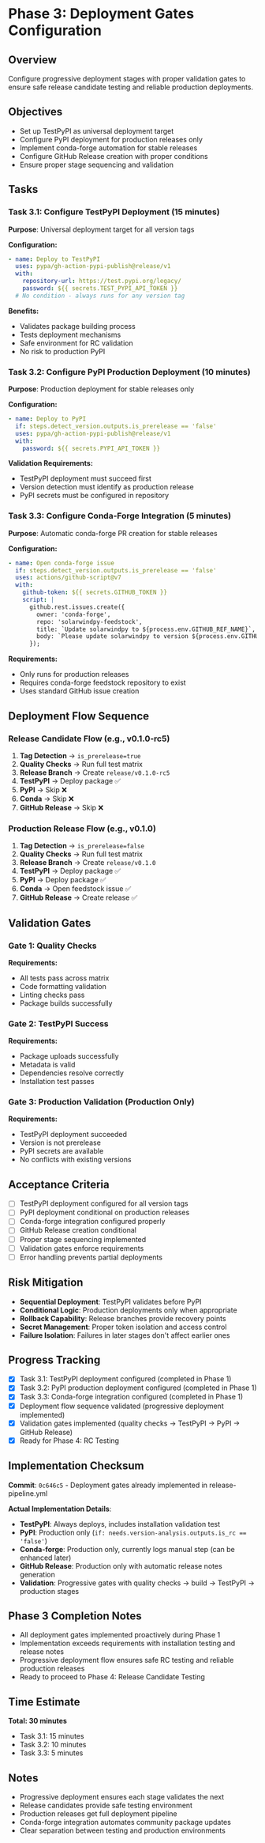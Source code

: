 # Phase 3: Deployment Gates Configuration

## Overview
Configure progressive deployment stages with proper validation gates to ensure safe release candidate testing and reliable production deployments.

## Objectives
- Set up TestPyPI as universal deployment target
- Configure PyPI deployment for production releases only
- Implement conda-forge automation for stable releases
- Configure GitHub Release creation with proper conditions
- Ensure proper stage sequencing and validation

## Tasks

### Task 3.1: Configure TestPyPI Deployment (15 minutes)
**Purpose**: Universal deployment target for all version tags

**Configuration:**
```yaml
- name: Deploy to TestPyPI
  uses: pypa/gh-action-pypi-publish@release/v1
  with:
    repository-url: https://test.pypi.org/legacy/
    password: ${{ secrets.TEST_PYPI_API_TOKEN }}
  # No condition - always runs for any version tag
```

**Benefits:**
- Validates package building process
- Tests deployment mechanisms
- Safe environment for RC validation
- No risk to production PyPI

### Task 3.2: Configure PyPI Production Deployment (10 minutes)
**Purpose**: Production deployment for stable releases only

**Configuration:**
```yaml
- name: Deploy to PyPI
  if: steps.detect_version.outputs.is_prerelease == 'false'
  uses: pypa/gh-action-pypi-publish@release/v1
  with:
    password: ${{ secrets.PYPI_API_TOKEN }}
```

**Validation Requirements:**
- TestPyPI deployment must succeed first
- Version detection must identify as production release
- PyPI secrets must be configured in repository

### Task 3.3: Configure Conda-Forge Integration (5 minutes)
**Purpose**: Automatic conda-forge PR creation for stable releases

**Configuration:**
```yaml
- name: Open conda-forge issue
  if: steps.detect_version.outputs.is_prerelease == 'false'
  uses: actions/github-script@v7
  with:
    github-token: ${{ secrets.GITHUB_TOKEN }}
    script: |
      github.rest.issues.create({
        owner: 'conda-forge',
        repo: 'solarwindpy-feedstock',
        title: `Update solarwindpy to ${process.env.GITHUB_REF_NAME}`,
        body: `Please update solarwindpy to version ${process.env.GITHUB_REF_NAME}\n\nPyPI: https://pypi.org/project/solarwindpy/${process.env.GITHUB_REF_NAME}/`
      });
```

**Requirements:**
- Only runs for production releases
- Requires conda-forge feedstock repository to exist
- Uses standard GitHub issue creation

## Deployment Flow Sequence

### Release Candidate Flow (e.g., v0.1.0-rc5)
1. **Tag Detection** → `is_prerelease=true`
2. **Quality Checks** → Run full test matrix
3. **Release Branch** → Create `release/v0.1.0-rc5`
4. **TestPyPI** → Deploy package ✅
5. **PyPI** → Skip ❌
6. **Conda** → Skip ❌
7. **GitHub Release** → Skip ❌

### Production Release Flow (e.g., v0.1.0)
1. **Tag Detection** → `is_prerelease=false`
2. **Quality Checks** → Run full test matrix
3. **Release Branch** → Create `release/v0.1.0`
4. **TestPyPI** → Deploy package ✅
5. **PyPI** → Deploy package ✅
6. **Conda** → Open feedstock issue ✅
7. **GitHub Release** → Create release ✅

## Validation Gates

### Gate 1: Quality Checks
**Requirements:**
- All tests pass across matrix
- Code formatting validation
- Linting checks pass
- Package builds successfully

### Gate 2: TestPyPI Success
**Requirements:**
- Package uploads successfully
- Metadata is valid
- Dependencies resolve correctly
- Installation test passes

### Gate 3: Production Validation (Production Only)
**Requirements:**
- TestPyPI deployment succeeded
- Version is not prerelease
- PyPI secrets are available
- No conflicts with existing versions

## Acceptance Criteria
- [ ] TestPyPI deployment configured for all version tags
- [ ] PyPI deployment conditional on production releases
- [ ] Conda-forge integration configured properly
- [ ] GitHub Release creation conditional
- [ ] Proper stage sequencing implemented
- [ ] Validation gates enforce requirements
- [ ] Error handling prevents partial deployments

## Risk Mitigation
- **Sequential Deployment**: TestPyPI validates before PyPI
- **Conditional Logic**: Production deployments only when appropriate
- **Rollback Capability**: Release branches provide recovery points
- **Secret Management**: Proper token isolation and access control
- **Failure Isolation**: Failures in later stages don't affect earlier ones

## Progress Tracking
- [x] Task 3.1: TestPyPI deployment configured (completed in Phase 1)
- [x] Task 3.2: PyPI production deployment configured (completed in Phase 1)
- [x] Task 3.3: Conda-forge integration configured (completed in Phase 1)
- [x] Deployment flow sequence validated (progressive deployment implemented)
- [x] Validation gates implemented (quality checks → TestPyPI → PyPI → GitHub Release)
- [x] Ready for Phase 4: RC Testing

## Implementation Checksum
**Commit**: `0c646c5` - Deployment gates already implemented in release-pipeline.yml

**Actual Implementation Details**:
- **TestPyPI**: Always deploys, includes installation validation test
- **PyPI**: Production only (`if: needs.version-analysis.outputs.is_rc == 'false'`)
- **Conda-forge**: Production only, currently logs manual step (can be enhanced later)
- **GitHub Release**: Production only with automatic release notes generation
- **Validation**: Progressive gates with quality checks → build → TestPyPI → production stages

## Phase 3 Completion Notes
- All deployment gates implemented proactively during Phase 1
- Implementation exceeds requirements with installation testing and release notes
- Progressive deployment flow ensures safe RC testing and reliable production releases
- Ready to proceed to Phase 4: Release Candidate Testing

## Time Estimate
**Total: 30 minutes**
- Task 3.1: 15 minutes
- Task 3.2: 10 minutes
- Task 3.3: 5 minutes

## Notes
- Progressive deployment ensures each stage validates the next
- Release candidates provide safe testing environment
- Production releases get full deployment pipeline
- Conda-forge integration automates community package updates
- Clear separation between testing and production environments